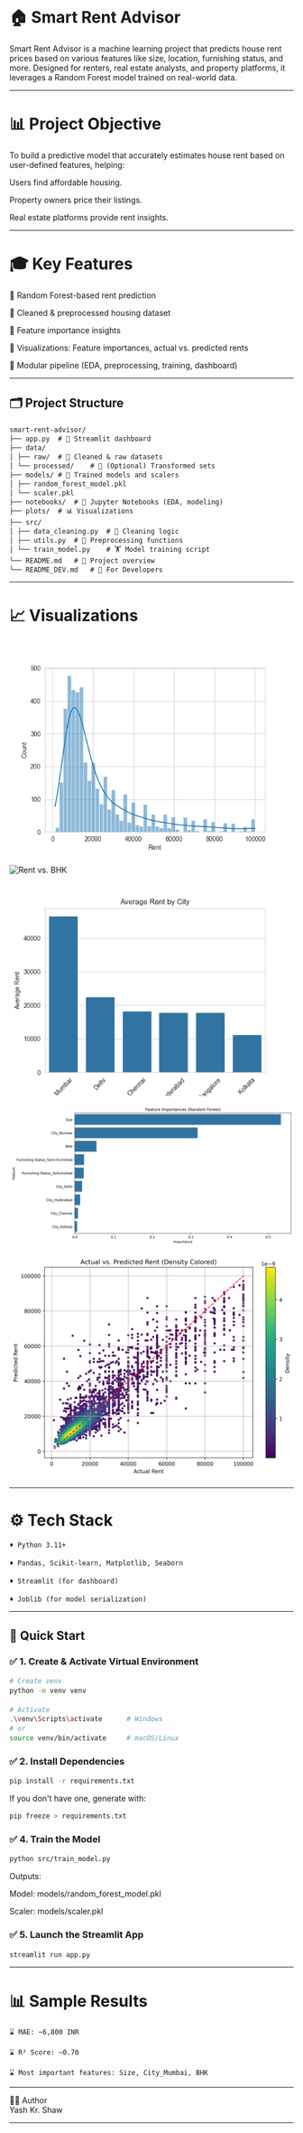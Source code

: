 # 🏠 Smart Rent Advisor

Smart Rent Advisor is a machine learning project that predicts house rent prices based on various features like size, location, furnishing status, and more. Designed for renters, real estate analysts, and property platforms, it leverages a Random Forest model trained on real-world data.

---

# 📊 Project Objective
To build a predictive model that accurately estimates house rent based on user-defined features, helping:<br>

Users find affordable housing.<br>

Property owners price their listings.<br>

Real estate platforms provide rent insights.<br>

---

# 🎓 Key Features
🎯 Random Forest-based rent prediction <br>

🎯 Cleaned & preprocessed housing dataset <br>

🎯 Feature importance insights <br>

🎯 Visualizations: Feature importances, actual vs. predicted rents <br>

🎯 Modular pipeline (EDA, preprocessing, training, dashboard) <br>

---


## 🗂️ Project Structure
```
smart-rent-advisor/
├── app.py  # 🔹 Streamlit dashboard
├── data/
│ ├── raw/  # 📂 Cleaned & raw datasets
│ └── processed/    # 📂 (Optional) Transformed sets
├── models/ # 📁 Trained models and scalers
│ ├── random_forest_model.pkl
│ └── scaler.pkl
├── notebooks/  # 📒 Jupyter Notebooks (EDA, modeling)
├── plots/  # 📊 Visualizations
├── src/
│ ├── data_cleaning.py  # 🔧 Cleaning logic
│ ├── utils.py  # 🧠 Preprocessing functions
│ └── train_model.py    # 🏋️ Model training script
└── README.md   # 🧾 Project overview
└── README_DEV.md   # 🧾 For Developers
```

---

# 📈 Visualizations

![Rent Distribution](plots/rent_dist.png)

![Rent vs. BHK](plots/ren_vs_bhk.png)

![Average Rent by City](plots/average_rent_by_city.png)


![Feature Importance](plots/feature_importance.png)


![Actual vs. Predicted Rent (in Rs.)](plots/actual_vs_predicted_density.png)

---

# ⚙️ Tech Stack

    ♦️ Python 3.11+

    ♦️ Pandas, Scikit-learn, Matplotlib, Seaborn

    ♦️ Streamlit (for dashboard)

    ♦️ Joblib (for model serialization)

---

## 🚀 Quick Start

### ✅ 1. Create & Activate Virtual Environment

```bash
# Create venv
python -m venv venv

# Activate
.\venv\Scripts\activate      # Windows
# or
source venv/bin/activate     # macOS/Linux
```

### ✅ 2. Install Dependencies

```bash
pip install -r requirements.txt
```

If you don't have one, generate with:

```bash
pip freeze > requirements.txt
```

### ✅ 4. Train the Model

```bash
python src/train_model.py
```
Outputs:

Model: models/random_forest_model.pkl

Scaler: models/scaler.pkl

### ✅ 5. Launch the Streamlit App

```bash
streamlit run app.py
```

---

# 📊 Sample Results
    ⌛ MAE: ~6,800 INR

    ⌛ R² Score: ~0.70

    ⌛ Most important features: Size, City_Mumbai, BHK


---

👨‍💻 Author <br>
Yash Kr. Shaw

---